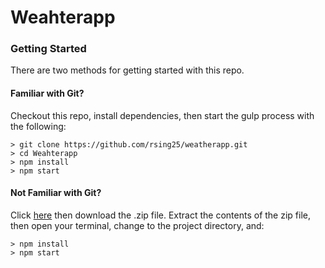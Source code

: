 # Weahterapp


### Getting Started

There are two methods for getting started with this repo.

#### Familiar with Git?
Checkout this repo, install dependencies, then start the gulp process with the following:

```
> git clone https://github.com/rsing25/weatherapp.git
> cd Weahterapp
> npm install
> npm start
```

#### Not Familiar with Git?
Click [here](https://github.com/rsing25/weatherapp/releases) then download the .zip file.  Extract the contents of the zip file, then open your terminal, change to the project directory, and:

```
> npm install
> npm start
```
